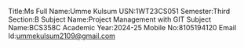 Title:Ms
Full Name:Umme Kulsum
USN:1WT23CS051
Semester:Third
Section:B
Subject Name:Project Management with GIT
Subject Name:BCS358C
Academic Year:2024-25
Mobile No:8105194120
Email Id:ummekulsum2109@gmail.com
